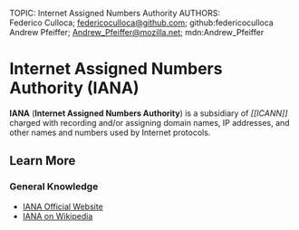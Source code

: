 TOPIC: Internet Assigned Numbers Authority
AUTHORS: Federico Culloca; federicoculloca@github.com; github:federicoculloca
         Andrew Pfeiffer; Andrew_Pfeiffer@mozilla.net; mdn:Andrew_Pfeiffer

# Internet Assigned Numbers Authority (IANA)

**IANA** (**Internet Assigned Numbers Authority**) is a subsidiary of *[[ICANN]]* charged with recording
and/or assigning domain names, IP addresses, and other names and numbers used by Internet protocols.

## Learn More

### General Knowledge

- [IANA Official Website](https://www.iana.org/)
- [IANA on Wikipedia](https://en.wikipedia.org/wiki/Internet%20Assigned%20Numbers%20Authority)
